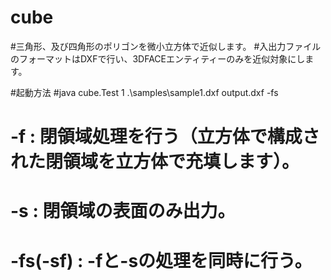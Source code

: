# cube

#三角形、及び四角形のポリゴンを微小立方体で近似します。
#入出力ファイルのフォーマットはDXFで行い、3DFACEエンティティーのみを近似対象にします。

#起動方法
#java cube.Test 1 .\samples\sample1.dxf output.dxf -fs
# -f  : 閉領域処理を行う（立方体で構成された閉領域を立方体で充填します）。
# -s  : 閉領域の表面のみ出力。
# -fs(-sf) : -fと-sの処理を同時に行う。
